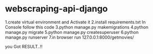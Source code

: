 # webscraping-api-django

1.create virtual environment and Activate it
2.install requirements.txt 
In Console follow this code
3.python manage.py makemigrations
4.python manage.py migrate
5.python manage.py createsuperuser
6.python manage.py runserver
7.in browser run 127.0.0.1:8000/getmovies/


you Got RESULT..!!
